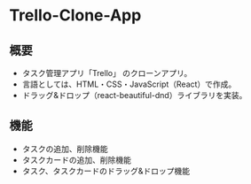 # Trello-Clone-App

## 概要
- タスク管理アプリ「Trello」 のクローンアプリ。
- 言語としては、HTML・CSS・JavaScript（React）で作成。
- ドラッグ&ドロップ（react-beautiful-dnd）ライブラリを実装。



## 機能
- タスクの追加、削除機能
- タスクカードの追加、削除機能
- タスク、タスクカードのドラッグ&ドロップ機能
